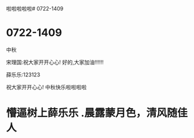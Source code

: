 
啦啦啦啦啦# 0722-1409
# 0722-1409
中秋

宋理国:祝大家开开心心!
好的,大家加油!!!!!!

薛乐乐:123123

祝大家开开心心! 中秋快乐啦啦啦啦


懵逼树上薛乐乐
.晨露蒙月色，清风随佳人
=======
